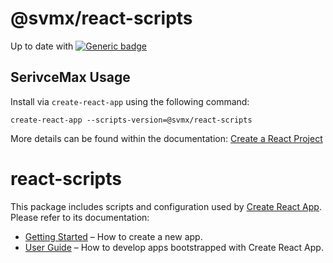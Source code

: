 # @svmx/react-scripts
Up to date with [![Generic badge](https://img.shields.io/badge/CRA-v1.1.4-green.svg)](https://github.com/facebook/create-react-app)

## SerivceMax Usage

Install via `create-react-app` using the following command:

```
create-react-app --scripts-version=@svmx/react-scripts
```

More details can be found within the documentation: [Create a React Project](https://servicemax.atlassian.net/wiki/spaces/REACT/pages/121773550/Create+a+React+project)


# react-scripts

This package includes scripts and configuration used by [Create React App](https://github.com/facebookincubator/create-react-app).<br>
Please refer to its documentation:

* [Getting Started](https://github.com/facebookincubator/create-react-app/blob/master/README.md#getting-started) – How to create a new app.
* [User Guide](https://github.com/facebookincubator/create-react-app/blob/master/packages/react-scripts/template/README.md) – How to develop apps bootstrapped with Create React App.
